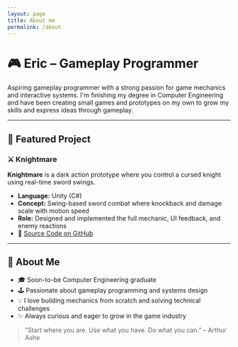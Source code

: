 ```yaml
---
layout: page
title: About me
permalink: /about
---
```


# 🎮 Eric – Gameplay Programmer

Aspiring gameplay programmer with a strong passion for game mechanics and interactive systems. I'm finishing my degree in Computer Engineering and have been creating small games and prototypes on my own to grow my skills and express ideas through gameplay.

---

## 🚀 Featured Project

### ⚔️ Knightmare  
**Knightmare** is a dark action prototype where you control a cursed knight using real-time sword swings.

- **Language:** Unity (C#)
- **Concept:** Swing-based sword combat where knockback and damage scale with motion speed
- **Role:** Designed and implemented the full mechanic, UI feedback, and enemy reactions  
- 🔗 [Source Code on GitHub](https://github.com/emr81-ua/knightmare)

---

## 👤 About Me

- 🎓 Soon-to-be Computer Engineering graduate
- 🕹️ Passionate about gameplay programming and systems design
- 💡 I love building mechanics from scratch and solving technical challenges
- ✨ Always curious and eager to grow in the game industry


> “Start where you are. Use what you have. Do what you can.” – Arthur Ashe
